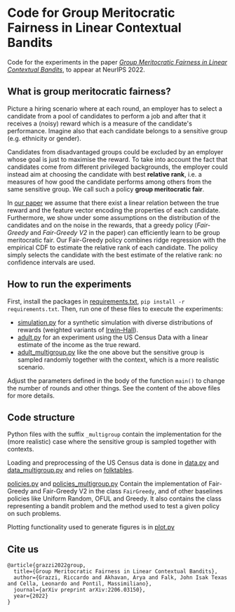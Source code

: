 # Code for Group Meritocratic Fairness in Linear Contextual Bandits

Code for the experiments in the paper [_Group Meritocratic Fairness in Linear Contextual Bandits_](https://arxiv.org/abs/2206.03150),
to appear at NeurIPS 2022.

## What is group meritocratic fairness?

Picture a hiring scenario where at each round, an employer has to select a candidate 
from a pool of candidates to perform a job and after that it receives a (noisy) reward which 
is a measure of the candidate's performance. 
Imagine also that each candidate belongs to a sensitive group (e.g. ethnicity or gender). 

Candidates from disadvantaged groups could be excluded by an employer whose goal is just to maximise the reward.
To take into account the fact that candidates come from different privileged backgrounds, the employer 
could instead aim at choosing the candidate with best **relative rank**, i.e. a measures of how good the candidate performs among
others from the same sensitive group. We call such a policy **group meritocratic fair**.

In [our paper](https://arxiv.org/abs/2206.03150) we assume that there exist a linear relation between
the true reward and the feature vector encoding the properties of each candidate.
Furthermore, we show under some assumptions on the distribution of the candidates and
on the noise in the rewards, that a greedy policy (_Fair-Greedy_ and _Fair-Greedy V2_ in the paper) can efficiently learn
to be group meritocratic fair. Our Fair-Greedy policy combines ridge regression with 
the empirical CDF to estimate the relative rank of each candidate. 
The policy simply selects the candidate with the best estimate of the relative rank: no confidence intervals are used.

## How to run the experiments

First, install the packages in [requirements.txt](requirements.txt), `pip install -r requirements.txt`. Then, run one of these files to execute the experiments:
- [simulation.py](simulation.py) for a synthetic simulation with diverse distributions of rewards (weighted variants of [Irwin–Hall](https://en.wikipedia.org/wiki/Irwin–Hall_distribution)).
- [adult.py](adult.py) for an experiment using the US Census Data with a linear estimate of the income as the true reward.
- [adult_multigroup.py](adult_multigroup.py) like the one above but the sensitive group is sampled randomly together with the context, which is a more realistic scenario.

Adjust the parameters defined in the body of the function `main()` to change the number of rounds and other things. 
See the content of the above files for more details.

## Code structure

Python files with the suffix `_multigroup` contain the implementation for the (more realistic) case where the sensitive group is 
sampled together with contexts.

Loading and preprocessing of the US Census data is done in [data.py](data.py) and [data_multigroup.py](data_multigroup.py) and relies on
[folktables](https://github.com/zykls/folktables).

[policies.py](policies.py) and [policies_multigroup.py](policies_multigroup.py) Contain the implementation of Fair-Greedy
and Fair-Greedy V2 in the class `FairGreedy`, and of other baselines policies like Uniform Random, OFUL and Greedy.
It also contains the class representing a bandit problem and the method used to test a given policy on such problems.

Plotting functionality used to generate figures is in [plot.py](plot.py)

## Cite us

```
@article{grazzi2022group,
  title={Group Meritocratic Fairness in Linear Contextual Bandits},
  author={Grazzi, Riccardo and Akhavan, Arya and Falk, John Isak Texas and Cella, Leonardo and Pontil, Massimiliano},
  journal={arXiv preprint arXiv:2206.03150},
  year={2022}
}
```
